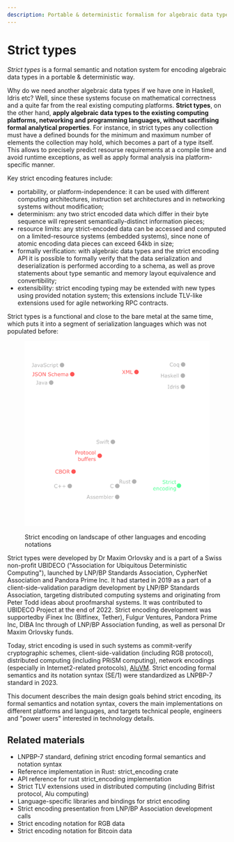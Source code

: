 ```yaml
---
description: Portable & deterministic formalism for algebraic data types
---
```


# Strict types

_Strict types_ is a formal semantic and notation system for encoding algebraic data types in a portable & deterministic way.

Why do we need another algebraic data types if we have one in Haskell, Idris etc? Well, since these systems focuse on mathematical correctness and a quite far from the real existing computing platforms. **Strict types**, on the other hand, **apply algebraic data types to the existing computing platforms, networking and programming languages, without sacrifising formal analytical properties**. For instance, in strict types any collection must have a defined bounds for the minimum and maximum number of elements the collection may hold, which becomes a part of a type itself. This allows to precisely predict resourse requirements at a compile time and avoid runtime exceptions, as well as apply formal analysis ina platform-specific manner.

Key strict encoding features include:

* portability, or platform-independence: it can be used with different computing architectures, instruction set architectures and in networking systems without modification;
* determinism: any two strict encoded data which differ in their byte sequence will represent semantically-distinct information pieces;
* resource limits: any strict-encoded data can be accessed and computed on a limited-resource systems (embedded systems), since none of atomic encoding data pieces can exceed 64kb in size;
* formally verification: with algebraic data types and the strict encoding API it is possible to formally verify that the data serialization and deserialization is performed according to a schema, as well as prove statements about type semantic and memory layout equivalence and convertibility;
* extensibility: strict encoding typing may be extended with new types using provided notation system; this extensions include TLV-like extensions used for agile networking RPC contracts.

Strict types is a functional and close to the bare metal at the same time, which puts it into a segment of serialization languages which was not populated before:&#x20;

<figure><img src=".gitbook/assets/strict-encoding-box-black (1).png" alt=""><figcaption><p>Strict encoding on landscape of other languages and encoding notations</p></figcaption></figure>

Strict types were developed by Dr Maxim Orlovsky and is a part of a Swiss non-profit UBIDECO ("Association for Ubiquitous Deterministic Computing"), launched by LNP/BP Standards Association, CypherNet Association and Pandora Prime Inc. It had started in 2019 as a part of a client-side-validation paradigm development by LNP/BP Standards Association, targeting distributed computing systems and originating from Peter Todd ideas about proofmarshal systems. It was contributed to UBIDECO Project at the end of 2022. Strict encoding development was supportedby iFinex Inc (Bitfinex, Tether), Fulgur Ventures, Pandora Prime Inc, DIBA Inc through of LNP/BP Association funding, as well as personal Dr Maxim Orlovsky funds.

Today, strict encoding is used in such systems as commit-verify cryptographic schemes, client-side-validation (including RGB protocol), distributed computing (including PRiSM computing), network encodings (especially in Internet2-related protocols), [AluVM](https://www.aluvm.org). Strict encoding formal semantics and its notation syntax (SE/1) were standardized as LNPBP-7 standard in 2023.

This document describes the main design goals behind strict encoding, its formal semantics and notation syntax, covers the main implementations on different platforms and languages, and targets technical people, engineers and "power users" interested in technology details.

## Related materials

* LNPBP-7 standard, defining strict encoding formal semantics and notation syntax
* Reference implementation in Rust: strict\_encoding crate
* API reference for rust strict\_encoding implementation
* Strict TLV extensions used in distributed computing (including Bifrist protocol, Alu computing)
* Language-specific libraries and bindings for strict encoding
* Strict encoding presentation from LNP/BP Association development calls
* Strict encoding notation for RGB data
* Strict encoding notation for Bitcoin data
